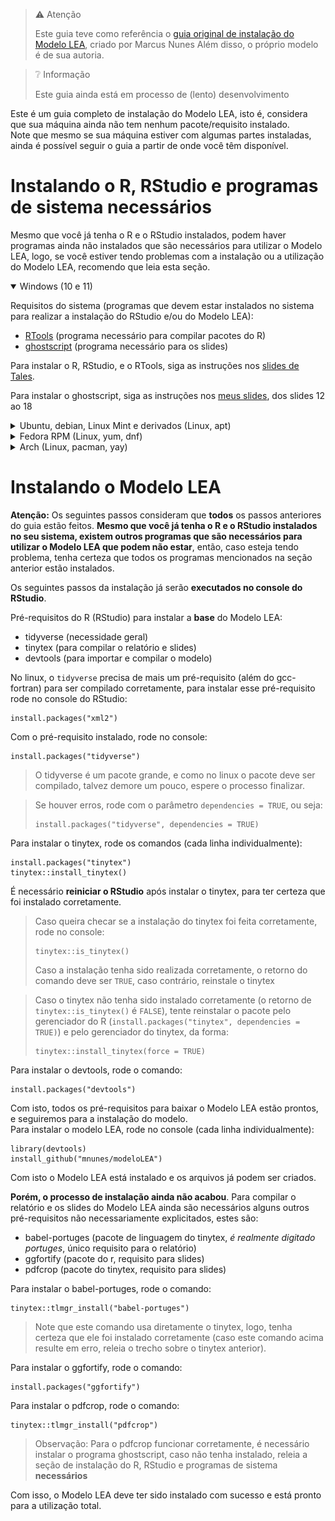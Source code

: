 > ⚠️ Atenção
>
> Este guia teve como referência o [guia original de instalação do Modelo LEA](https://github.com/mnunes/modeloLEA), criado por Marcus Nunes
> Além disso, o próprio modelo é de sua autoria.

> ❔ Informação
>
> Este guia ainda está em processo de (lento) desenvolvimento

Este é um guia completo de instalação do Modelo LEA, isto é, considera que sua máquina ainda não tem nenhum pacote/requisito instalado.   
Note que mesmo se sua máquina estiver com algumas partes instaladas, ainda é possível seguir o guia a partir de onde você têm disponível.  

# Instalando o R, RStudio e programas de sistema **necessários**

Mesmo que você já tenha o R e o RStudio instalados, podem haver programas ainda não instalados que são necessários para utilizar o Modelo LEA, logo, se você estiver tendo problemas com a instalação ou a utilização do Modelo LEA, recomendo que leia esta seção.

<details open>
	<summary>Windows (10 e 11)</summary>

Requisitos do sistema (programas que devem estar instalados no sistema para realizar a instalação do RStudio e/ou do Modelo LEA):
- [RTools](https://cran.r-project.org/bin/windows/Rtools/) (programa necessário para compilar pacotes do R)
- [ghostscript](https://ghostscript.com/releases/gsdnld.html) (programa necessário para os slides)

Para instalar o R, RStudio, e o RTools, siga as instruções nos [slides de Tales](source/instalacao_r_rstudio_latex.pdf).

Para instalar o ghostscript, siga as instruções nos [meus slides](source/slides_dia2_modeloLEA.pdf), dos slides 12 ao 18

</details>

<details>
	<summary>Ubuntu, debian, Linux Mint e derivados (Linux, apt)</summary>

> ❔ Informação
>
> ESTA SEÇÃO AINDA ESTÁ SENDO TRABALHADA
  
> ⚠️ Atenção
>
> Com as informações desta seção ainda não é possível instalar o modelo LEA.  
> Não estou tendo sorte tentando instalar via Linux Mint. Logo, esta seção ainda pode mudar gravemente.
  
Para instalar o R, siga os passos, executando os comandos (cada linha separadamente) no terminal:

```{bash}
sudo apt update
sudo apt install software-properties-common dirmngr
```

_O comando acima atualiza os repositórios e instala alguns pacotes de sistema necessários_

```{bash}
sudo apt-key adv --keyserver keyserver.ubuntu.com --recv-keys '95C0FAF38DB3CCAD0C080A7BDC78B2DDEABC47B7'
```

_O comando acima adiciona as credenciais de um repositório específico do R para ubuntu (e derivados)_

```{bash}
wget -qO- https://cloud.r-project.org/bin/linux/ubuntu/marutter_pubkey.asc | sudo tee -a /etc/apt/trusted.gpg.d/cran_ubuntu_key.asc
```

_O comando acima adiciona as credenciais do repositório padrão do R para ubuntu (e derivados)_

```{bash}
sudo add-apt-repository "deb https://cloud.r-project.org/bin/linux/ubuntu $(lsb_release -cs)-cran40/"
```

_O comando acima adiciona o repositório padrão do R para ubuntu_

Agora, pode ser que ainda tenha problemas para instalar o R, então vou dar um passo extra, que consiste em adicionar um repositório específico para sua versão do R.

Para saber qual é a sua versão do ubuntu, rode o comando:

```{bash}
cat /etc/upstream-release/lsb-release
```

A versão do ubuntu tem um codinome,

Se o codinome for noble, rode o comando:

```{bash}
sudo add-apt-repository "deb https://cloud.r-project.org/bin/linux/ubuntu noble-cran40/"
```

Se o codinome for jammy, rode o comando:

```{bash}
sudo add-apt-repository "deb https://cloud.r-project.org/bin/linux/ubuntu jammy-cran40/"
```

Se o codinome for focal, rode o comando:

```{bash}
sudo add-apt-repository "deb https://cloud.r-project.org/bin/linux/ubuntu focal-cran40/"
```

Por fim, atualize o apt novamente desta forma:

```{bash}
sudo apt update --allow-insecure-repositories
```

E então, instale o R, da forma:

```{bash}
sudo apt install r-base r-base-dev
```
  
Para checar a versão do R que foi instalada, rode:

```{bash}
R --version
```

Agora, para instalar o RStudio, abra [este link](https://posit.co/download/rstudio-desktop/), e baixe a versão de acordo com a sua versão do ubuntu, como sinalizado na imagem:  

![](source/print9.png)

Clique no link correspondente à sua versão do ubuntu, execute o arquivo baixado, e instale o pacote.  

> ❔ Informação
> 
> Para verificar a sua atual versão do ubuntu, rode o comando no terminal:  
> ```{bash}
> cat /etc/upstream-release/lsb-release
> ```

Para instalar o tidyverse dentro do R, é necessário instalar os pacotes de sistema (pelo terminal do linux):

```{bash}
sudo apt install libcurl4-openssl-dev libfontconfig1-dev libxml2-dev libharfbuzz-dev libfribidi-dev libfreetype6-dev libpng-dev libtiff5-dev libjpeg-dev
```
  
</details>

<details>
	<summary>Fedora RPM (Linux, yum, dnf)</summary>

> ❔ Informação
>
> ESTA SEÇÃO AINDA ESTÁ SENDO TRABALHADA

</details>

<details>
	<summary>Arch (Linux, pacman, yay)</summary>
  
Requisitos do sistema (pacotes que devem estar instalados no sistema para realizar a instalação do RStudio e do Modelo LEA):
 - AUR Helper (como o [yay](https://github.com/Jguer/yay), requisito para facilitar sua vida)
 - GCC-Fortran (requisito para compilar as bibliotecas do R)
 - [ghostscript](https://ghostscript.com/releases/gsdnld.html) (pacote do sistema, requisito para os slides)

A instalação do AUR Helper é de conta sua.  

Para instalar o GCC-Fortran, basta rodar no terminal:

```{bash}
sudo pacman -S gcc-fortran
```

Para instalar o ghostscript, rode no terminal:

```{bash}
sudo pacman -S ghostscript
```

Por fim, para instalar o RStudio (e o R), rode no terminal:

```{bash}
yay -S --noconfirm rstudio-desktop-bin
```

> Note que este comando usa o AUR helper yay (citado anteriormente como um dos pré-requisitos), caso você use outro AUR helper ou ainda não tenha instalado, adapte-se propriamente.

Com isto, o R, RStudio e os pacotes de sistema necessários para instalar o Modelo LEA devem ter sido instalados propriamente, agora prossiga para a instalação do Modelo LEA em si.

</details>

# Instalando o Modelo LEA

**Atenção:** Os seguintes passos consideram que **todos** os passos anteriores do guia estão feitos. **Mesmo que você já tenha o R e o RStudio instalados no seu sistema, existem outros programas que são necessários para utilizar o Modelo LEA que podem não estar**, então, caso esteja tendo problema, tenha certeza que todos os programas mencionados na seção anterior estão instalados.

Os seguintes passos da instalação já serão **executados no console do RStudio**.  

Pré-requisitos do R (RStudio) para instalar a **base** do Modelo LEA:
- tidyverse (necessidade geral)
- tinytex (para compilar o relatório e slides)
- devtools (para importar e compilar o modelo)

No linux, o `tidyverse` precisa de mais um pré-requisito (além do gcc-fortran) para ser compilado corretamente, para instalar esse pré-requisito rode no console do RStudio:

```{r}
install.packages("xml2")
```

Com o pré-requisito instalado, rode no console:

```{r}
install.packages("tidyverse")
```

> O tidyverse é um pacote grande, e como no linux o pacote deve ser compilado, talvez demore um pouco, espere o processo finalizar.

> Se houver erros, rode com o parâmetro `dependencies = TRUE`, ou seja:
> 
> ```{r}
> install.packages("tidyverse", dependencies = TRUE)
> ```

Para instalar o tinytex, rode os comandos (cada linha individualmente):

```{r}
install.packages("tinytex")
tinytex::install_tinytex()
```

É necessário **reiniciar o RStudio** após instalar o tinytex, para ter certeza que foi instalado corretamente.  

> Caso queira checar se a instalação do tinytex foi feita corretamente, rode no console:
> ```{r}
> tinytex::is_tinytex()
> ```
> Caso a instalação tenha sido realizada corretamente, o retorno do comando deve ser `TRUE`, caso contrário, reinstale o tinytex

> Caso o tinytex não tenha sido instalado corretamente (o retorno de `tinytex::is_tinytex()` é `FALSE`), tente reinstalar o pacote pelo gerenciador do R (`install.packages("tinytex", dependencies = TRUE)`) e pelo gerenciador do tinytex, da forma:
> ```{r}
> tinytex::install_tinytex(force = TRUE)
> ```

Para instalar o devtools, rode o comando:

```{r}
install.packages("devtools")
```

Com isto, todos os pré-requisitos para baixar o Modelo LEA estão prontos, e seguiremos para a instalação do modelo.  
Para instalar o modelo LEA, rode no console (cada linha individualmente):

```{r}
library(devtools)
install_github("mnunes/modeloLEA")
```

Com isto o Modelo LEA está instalado e os arquivos já podem ser criados.  

**Porém, o processo de instalação ainda não acabou**. Para compilar o relatório e os slides do Modelo LEA ainda são necessários alguns outros pré-requisitos não necessariamente explicitados, estes são:

- babel-portuges (pacote de linguagem do tinytex, _é realmente digitado portuges_, único requisito para o relatório)
- ggfortify (pacote do r, requisito para slides)
- pdfcrop (pacote do tinytex, requisito para slides)

Para instalar o babel-portuges, rode o comando:

```
tinytex::tlmgr_install("babel-portuges")
```

> Note que este comando usa diretamente o tinytex, logo, tenha certeza que ele foi instalado corretamente (caso este comando acima resulte em erro, releia o trecho sobre o tinytex anterior).

Para instalar o ggfortify, rode o comando:

```
install.packages("ggfortify")
```

Para instalar o pdfcrop, rode o comando:

```
tinytex::tlmgr_install("pdfcrop")
```

> Observação: Para o pdfcrop funcionar corretamente, é necessário instalar o programa ghostscript, caso não tenha instalado, releia a seção de instalação do R, RStudio e programas de sistema **necessários**

Com isso, o Modelo LEA deve ter sido instalado com sucesso e está pronto para a utilização total.
